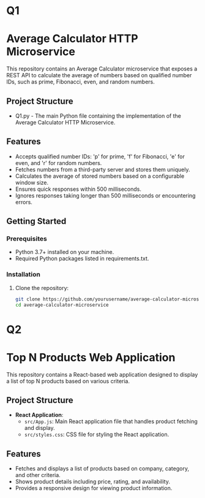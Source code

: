 <h1>Q1</h1>

# Average Calculator HTTP Microservice

This repository contains an Average Calculator microservice that exposes a REST API to calculate the average of numbers based on qualified number IDs, such as prime, Fibonacci, even, and random numbers.

## Project Structure

- Q1.py - The main Python file containing the implementation of the Average Calculator HTTP Microservice.

## Features

- Accepts qualified number IDs: 'p' for prime, 'f' for Fibonacci, 'e' for even, and 'r' for random numbers.
- Fetches numbers from a third-party server and stores them uniquely.
- Calculates the average of stored numbers based on a configurable window size.
- Ensures quick responses within 500 milliseconds.
- Ignores responses taking longer than 500 milliseconds or encountering errors.

## Getting Started

### Prerequisites

- Python 3.7+ installed on your machine.
- Required Python packages listed in requirements.txt.

### Installation

1. Clone the repository:
   ```bash
   git clone https://github.com/yourusername/average-calculator-microservice.git
   cd average-calculator-microservice


<h1>Q2</h1>

# Top N Products Web Application

This repository contains a React-based web application designed to display a list of top N products based on various criteria.

## Project Structure

- **React Application**:
  - `src/App.js`: Main React application file that handles product fetching and display.
  - `src/styles.css`: CSS file for styling the React application.

## Features

- Fetches and displays a list of products based on company, category, and other criteria.
- Shows product details including price, rating, and availability.
- Provides a responsive design for viewing product information.

  
